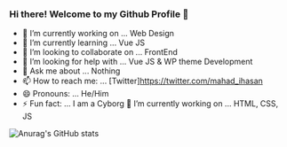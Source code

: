 ### Hi there! Welcome to my Github Profile 👋

<!--
**nabilfsd/nabilfsd** is a ✨ _special_ ✨ repository because its `README.md` (this file) appears on your GitHub profile.

Here are some ideas to get you started:
-->

- 🔭 I’m currently working on ... Web Design 
- 🌱 I’m currently learning ... Vue JS
- 👯 I’m looking to collaborate on ... FrontEnd
- 🤔 I’m looking for help with ... Vue JS & WP theme Development
- 💬 Ask me about ... Nothing
- 📫 How to reach me: ... [Twitter]https://twitter.com/mahad_ihasan
- 😄 Pronouns: ... He/Him 
- ⚡ Fun fact: ... I am a Cyborg
🔭 I’m currently working on ... HTML, CSS, JS

<!-- [![Anurag's GitHub stats](https://github-readme-stats.vercel.app/api?username=nabilfsd)](https://github.com/nabilfsd/github-readme-stats) -->
<!-- ![Anurag's GitHub stats](https://github-readme-stats.vercel.app/api?username=nabilfsd&hide=contribs,prs) -->
<!-- [Anurag's GitHub stats](https://github-readme-stats.vercel.app/api?username=nabilfsd&count_private=true) -->
![Anurag's GitHub stats](https://github-readme-stats.vercel.app/api?username=nabilfsd&show_icons=true)
<!-- ![Nabil's GitHub stats](https://github-readme-stats.vercel.app/api?username=nabilfsd&show_icons=true&theme=radical) -->


